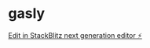# gasly

[Edit in StackBlitz next generation editor ⚡️](https://stackblitz.com/~/github.com/murshid-valar/gasly)